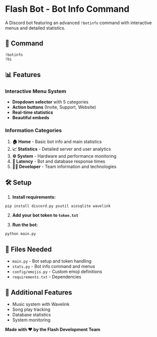 # Flash Bot - Bot Info Command

A Discord bot featuring an advanced `!botinfo` command with interactive menus and detailed statistics.

## 🎯 Command
```
!botinfo
!bi
```

## 📊 Features

### Interactive Menu System
- **Dropdown selector** with 5 categories
- **Action buttons** (Invite, Support, Website)
- **Real-time statistics**
- **Beautiful embeds**

### Information Categories

1. **🏠 Home** - Basic bot info and main statistics
2. **📈 Statistics** - Detailed server and user analytics  
3. **⚙️ System** - Hardware and performance monitoring
4. **📡 Latency** - Bot and database response times
5. **👨‍💻 Developer** - Team information and technologies

## 🛠️ Setup

1. **Install requirements:**
```bash
pip install discord.py psutil aiosqlite wavelink
```

2. **Add your bot token to `token.txt`**

3. **Run the bot:**
```bash
python main.py
```

## 📁 Files Needed
- `main.py` - Bot setup and token handling
- `stats.py` - Bot info command and menus  
- `config/emojis.py` - Custom emoji definitions
- `requirements.txt` - Dependencies

## 🎵 Additional Features
- Music system with Wavelink
- Song play tracking
- Database statistics
- System monitoring


**Made with ❤️ by the Flash Development Team**
